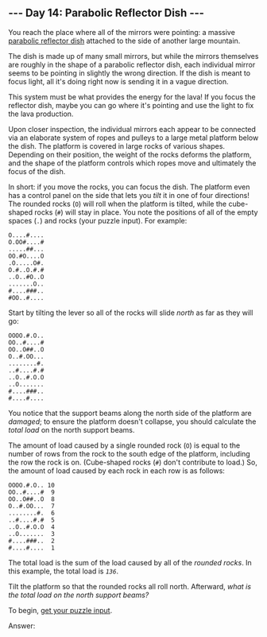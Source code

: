 ## \-\-- Day 14: Parabolic Reflector Dish \-\--

You reach the place where all of the mirrors were pointing: a massive
[parabolic reflector
dish](https://en.wikipedia.org/wiki/Parabolic_reflector)
attached
to the side of another large mountain.

The dish is made up of many small mirrors, but while the mirrors
themselves are roughly in the shape of a parabolic reflector dish, each
individual mirror seems to be pointing in slightly the wrong direction.
If the dish is meant to focus light, all it\'s doing right now is
sending it in a vague direction.

This system must be what provides the energy for the lava! If you focus
the reflector dish, maybe you can go where it\'s pointing and use the
light to fix the lava production.

Upon closer inspection, the individual mirrors each appear to be
connected via an elaborate system of ropes and pulleys to a large metal
platform below the dish. The platform is covered in large rocks of
various shapes. Depending on their position, the weight of the rocks
deforms the platform, and the shape of the platform controls which ropes
move and ultimately the focus of the dish.

In short: if you move the rocks, you can focus the dish. The platform
even has a control panel on the side that lets you *tilt* it in one of
four directions! The rounded rocks (`O`) will roll when the platform is
tilted, while the cube-shaped rocks (`#`) will stay in place. You note
the positions of all of the empty spaces (`.`) and rocks (your puzzle
input). For example:

    O....#....
    O.OO#....#
    .....##...
    OO.#O....O
    .O.....O#.
    O.#..O.#.#
    ..O..#O..O
    .......O..
    #....###..
    #OO..#....

Start by tilting the lever so all of the rocks will slide *north* as far
as they will go:

    OOOO.#.O..
    OO..#....#
    OO..O##..O
    O..#.OO...
    ........#.
    ..#....#.#
    ..O..#.O.O
    ..O.......
    #....###..
    #....#....

You notice that the support beams along the north side of the platform
are *damaged*; to ensure the platform doesn\'t collapse, you should
calculate the *total load* on the north support beams.

The amount of load caused by a single rounded rock (`O`) is equal to the
number of rows from the rock to the south edge of the platform,
including the row the rock is on. (Cube-shaped rocks (`#`) don\'t
contribute to load.) So, the amount of load caused by each rock in each
row is as follows:

    OOOO.#.O.. 10
    OO..#....#  9
    OO..O##..O  8
    O..#.OO...  7
    ........#.  6
    ..#....#.#  5
    ..O..#.O.O  4
    ..O.......  3
    #....###..  2
    #....#....  1

The total load is the sum of the load caused by all of the *rounded
rocks*. In this example, the total load is *`136`*.

Tilt the platform so that the rounded rocks all roll north. Afterward,
*what is the total load on the north support beams?*

To begin, [get your puzzle input](14/input).

Answer:
